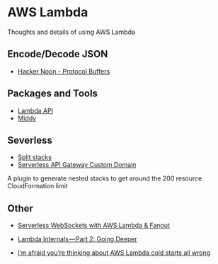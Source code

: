 # AWS Lambda

Thoughts and details of using AWS Lambda

## Encode/Decode JSON
- [Hacker Noon - Protocol Buffers](https://hackernoon.com/using-protocol-buffers-with-api-gateway-and-aws-lambda-22c3804f3e76)

## Packages and Tools
- [Lambda API](https://github.com/jeremydaly/lambda-api)
- [Middy](https://github.com/middyjs/middy#readme)

## Severless

- [Split stacks](https://github.com/dougmoscrop/serverless-plugin-split-stacks)
- [Serverless API Gateway Custom Domain](https://serverless.com/blog/serverless-api-gateway-domain/)

A plugin to generate nested stacks to get around the 200 resource CloudFormation limit

## Other

- [Serverless WebSockets with AWS Lambda & Fanout](https://hackernoon.com/serverless-websockets-with-aws-lambda-fanout-15384bd30354)

- [Lambda Internals — Part 2: Going Deeper](https://medium.com/epsagon/aws-lambda-internals-part-2-going-deeper-1e12b9d2515f)
- [I’m afraid you’re thinking about AWS Lambda cold starts all wrong](https://hackernoon.com/im-afraid-you-re-thinking-about-aws-lambda-cold-starts-all-wrong-7d907f278a4f)
